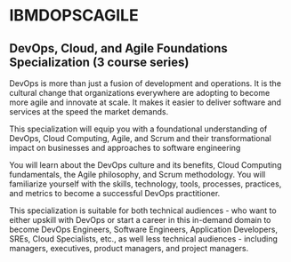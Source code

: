 # IBMDOPSCAGILE

## DevOps, Cloud, and Agile Foundations Specialization (3 course series)

DevOps is more than just a fusion of development and operations. It is the cultural change that organizations everywhere are adopting to become more agile and innovate at scale. It makes it easier to deliver software and services at the speed the market demands.

This specialization will equip you with a foundational  understanding of DevOps, Cloud Computing, Agile, and Scrum and their  transformational impact on businesses and approaches to software  engineering

You will learn about the DevOps culture and its benefits, Cloud Computing fundamentals, the Agile philosophy, and Scrum methodology. You will familiarize yourself with the skills, technology, tools, processes,  practices, and metrics to become a successful DevOps practitioner.

This specialization is suitable for both technical audiences - who want to either upskill with DevOps or start a career in this in-demand domain to become DevOps Engineers, Software Engineers, Application Developers,  SREs, Cloud Specialists, etc., as well less technical audiences -  including managers, executives, product managers, and project managers.
